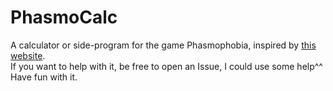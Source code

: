 # PhasmoCalc
A calculator or side-program for the game Phasmophobia, inspired by [this website](https://phasmocalc.com/).  
If you want to help with it, be free to open an Issue, I could use some help^^  
Have fun with it.
